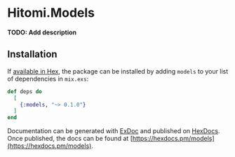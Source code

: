 # Hitomi.Models

**TODO: Add description**

## Installation

If [available in Hex](https://hex.pm/docs/publish), the package can be installed
by adding `models` to your list of dependencies in `mix.exs`:

```elixir
def deps do
  [
    {:models, "~> 0.1.0"}
  ]
end
```

Documentation can be generated with [ExDoc](https://github.com/elixir-lang/ex_doc)
and published on [HexDocs](https://hexdocs.pm). Once published, the docs can
be found at [https://hexdocs.pm/models](https://hexdocs.pm/models).

